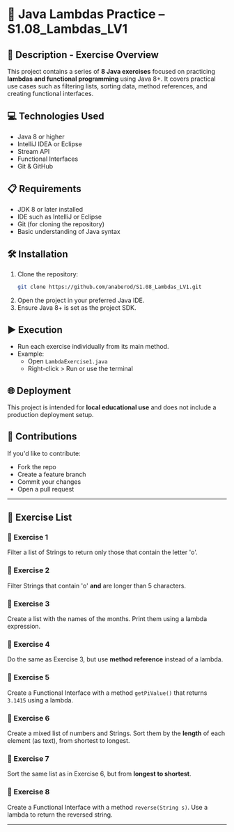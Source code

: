 # 🧠 Java Lambdas Practice – S1.08_Lambdas_LV1

## 📄 Description - Exercise Overview

This project contains a series of **8 Java exercises** focused on practicing **lambdas and functional programming** using Java 8+.
It covers practical use cases such as filtering lists, sorting data, method references, and creating functional interfaces.

## 💻 Technologies Used

- Java 8 or higher
- IntelliJ IDEA or Eclipse
- Stream API
- Functional Interfaces
- Git & GitHub

## 📋 Requirements

- JDK 8 or later installed
- IDE such as IntelliJ or Eclipse
- Git (for cloning the repository)
- Basic understanding of Java syntax

## 🛠️ Installation

1. Clone the repository:
   ```bash
   git clone https://github.com/anaberod/S1.08_Lambdas_LV1.git
   ```
2. Open the project in your preferred Java IDE.
3. Ensure Java 8+ is set as the project SDK.

## ▶️ Execution

- Run each exercise individually from its main method.
- Example:
    - Open `LambdaExercise1.java`
    - Right-click > Run or use the terminal

## 🌐 Deployment

This project is intended for **local educational use** and does not include a production deployment setup.

## 🤝 Contributions

If you'd like to contribute:

- Fork the repo
- Create a feature branch
- Commit your changes
- Open a pull request

---

## 📘 Exercise List

### 🔹 Exercise 1
Filter a list of Strings to return only those that contain the letter 'o'.

### 🔹 Exercise 2
Filter Strings that contain 'o' **and** are longer than 5 characters.

### 🔹 Exercise 3
Create a list with the names of the months. Print them using a lambda expression.

### 🔹 Exercise 4
Do the same as Exercise 3, but use **method reference** instead of a lambda.

### 🔹 Exercise 5
Create a Functional Interface with a method `getPiValue()` that returns `3.1415` using a lambda.

### 🔹 Exercise 6
Create a mixed list of numbers and Strings. Sort them by the **length** of each element (as text), from shortest to longest.

### 🔹 Exercise 7
Sort the same list as in Exercise 6, but from **longest to shortest**.

### 🔹 Exercise 8
Create a Functional Interface with a method `reverse(String s)`. Use a lambda to return the reversed string.

---